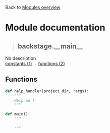 Back to [Modules overview](https://github.com/pyrustic/backstage/blob/master/docs/modules/README.md)
  
# Module documentation
>## backstage.\_\_main\_\_
No description
<br>
[constants (1)](https://github.com/pyrustic/backstage/blob/master/docs/modules/content/backstage.__main__/constants.md) &nbsp;.&nbsp; [functions (2)](https://github.com/pyrustic/backstage/blob/master/docs/modules/content/backstage.__main__/functions.md)


## Functions
```python
def help_handler(project_dir, *args):
    """
    Help me !
    """

```

```python
def main():
    """
    
    """

```

